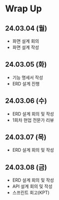 # Wrap Up

## 24.03.04 (월)

- 화면 설계 회의
- 화면 설계 작성

## 24.03.05 (화)

- 기능 명세서 작성
- ERD 설계 진행

## 24.03.06 (수)

- ERD 설계 회의 및 작성
- 1회차 현업 전문가 리뷰

## 24.03.07 (목)

- ERD 설계 회의 및 작성

## 24.03.08 (금)

- ERD 설계 회의 및 작성
- API 설계 회의 및 작성
- 스프린트 회고(KPT)
